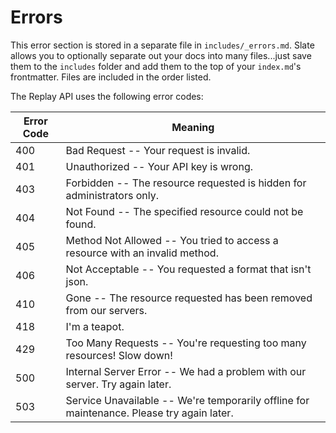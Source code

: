 # Errors

<aside class="notice">
This error section is stored in a separate file in <code>includes/_errors.md</code>. Slate allows you to optionally separate out your docs into many files...just save them to the <code>includes</code> folder and add them to the top of your <code>index.md</code>'s frontmatter. Files are included in the order listed.
</aside>

The Replay API uses the following error codes:

| Error Code | Meaning                                                                                   |
| ---------- | ----------------------------------------------------------------------------------------- |
| 400        | Bad Request -- Your request is invalid.                                                   |
| 401        | Unauthorized -- Your API key is wrong.                                                    |
| 403        | Forbidden -- The resource requested is hidden for administrators only.                    |
| 404        | Not Found -- The specified resource could not be found.                                   |
| 405        | Method Not Allowed -- You tried to access a resource with an invalid method.              |
| 406        | Not Acceptable -- You requested a format that isn't json.                                 |
| 410        | Gone -- The resource requested has been removed from our servers.                         |
| 418        | I'm a teapot.                                                                             |
| 429        | Too Many Requests -- You're requesting too many resources! Slow down!                     |
| 500        | Internal Server Error -- We had a problem with our server. Try again later.               |
| 503        | Service Unavailable -- We're temporarily offline for maintenance. Please try again later. |
